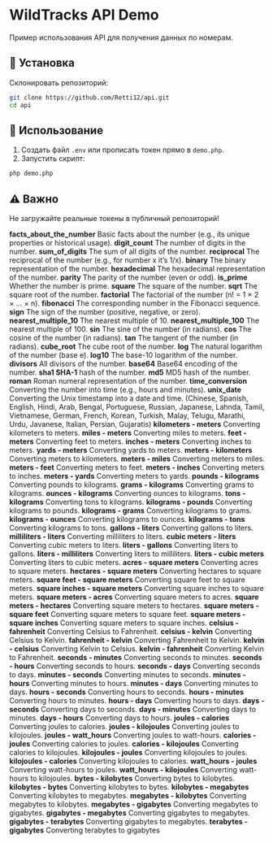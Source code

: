 # WildTracks API Demo

Пример использования API для получения данных по номерам.

## 🚀 Установка
Склонировать репозиторий:
```bash
git clone https://github.com/Retti12/api.git
cd api
```

## 📄 Использование
1. Создать файл `.env` или прописать токен прямо в `demo.php`.
2. Запустить скрипт:
```bash
php demo.php
```

## ⚠️ Важно
Не загружайте реальные токены в публичный репозиторий!


**facts_about_the_number**	Basic facts about the number (e.g., its unique properties or historical usage).
**digit_count**	The number of digits in the number.
**sum_of_digits**	The sum of all digits of the number.
**reciprocal**	The reciprocal of the number (e.g., for number x it’s 1/x).
**binary**	The binary representation of the number.
**hexadecimal**	The hexadecimal representation of the number.
**parity**	The parity of the number (even or odd).
**is_prime**	Whether the number is prime.
**square**	The square of the number.
**sqrt** The square root of the number.
**factorial**	The factorial of the number (n! = 1 × 2 × … × n).
**fibonacci**	The corresponding number in the Fibonacci sequence.
**sign**	The sign of the number (positive, negative, or zero).
**nearest_multiple_10**	The nearest multiple of 10.
**nearest_multiple_100**	The nearest multiple of 100.
**sin**	The sine of the number (in radians).
**cos**	The cosine of the number (in radians).
**tan**	The tangent of the number (in radians).
**cube_root**	The cube root of the number.
**log**	The natural logarithm of the number (base e).
**log10**	The base-10 logarithm of the number.
**divisors**	All divisors of the number.
**base64**	Base64 encoding of the number.
**sha1	SHA-1** hash of the number.
**md5**	MD5 hash of the number.
**roman**	Roman numeral representation of the number.
**time_conversion**	Converting the number into time (e.g., hours and minutes).
**unix_date**	Converting the Unix timestamp into a date and time. (Chinese, Spanish, English, Hindi, Arab, Bengal, Portuguese, Russian, Japanese, Lahnda, Tamil, Vietnamese, German, French, Korean, Turkish, Malay, Telugu, Marathi, Urdu, Javanese, Italian, Persian, Gujaratis)
**kilometers - meters**	Converting kilometers to meters.
**miles - meters**	Converting miles to meters.
**feet - meters**	Converting feet to meters.
**inches - meters**	Converting inches to meters.
**yards - meters**	Converting yards to meters.
**meters - kilometers**	Converting meters to kilometers.
**meters - miles**	Converting meters to miles.
**meters - feet**	Converting meters to feet.
**meters - inches**	Converting meters to inches.
**meters - yards**	Converting meters to yards.
**pounds - kilograms**	Converting pounds to kilograms.
**grams - kilograms**	Converting grams to kilograms.
**ounces - kilograms**	Converting ounces to kilograms.
**tons - kilograms**	Converting tons to kilograms.
**kilograms - pounds**	Converting kilograms to pounds.
**kilograms - grams** Converting kilograms to grams.
**kilograms - ounces**	 Converting kilograms to ounces.
**kilograms - tons**	Converting kilograms to tons.
**gallons - liters**	Converting gallons to liters.
**milliliters - liters**	Converting milliliters to liters.
**cubic meters - liters**	Converting cubic meters to liters.
**liters - gallons**	Converting liters to gallons.
**liters - milliliters**	Converting liters to milliliters.
**liters - cubic meters**	Converting liters to cubic meters.
**acres - square meters**	Converting acres to square meters.
**hectares - square meters**	Converting hectares to square meters.
**square feet - square meters**	Converting square feet to square meters.
**square inches - square meters**	Converting square inches to square meters.
**square meters - acres**	Converting square meters to acres.
**square meters - hectares**	Converting square meters to hectares.
**square meters - square feet**	Converting square meters to square feet.
**square meters - square inches**	Converting square meters to square inches.
**celsius - fahrenheit**	Converting Celsius to Fahrenheit.
**celsius - kelvin**	Converting Celsius to Kelvin.
**fahrenheit - kelvin**	Converting Fahrenheit to Kelvin.
**kelvin - celsius**	Converting Kelvin to Celsius.
**kelvin - fahrenheit**	Converting Kelvin to Fahrenheit.
**seconds - minutes**	Converting seconds to minutes.
**seconds - hours**	Converting seconds to hours.
**seconds - days**	Converting seconds to days.
**minutes - seconds**	Converting minutes to seconds.
**minutes - hours**	Converting minutes to hours.
**minutes - days**	Converting minutes to days.
**hours - seconds**	Converting hours to seconds.
**hours - minutes**	Converting hours to minutes.
**hours - days**	Converting hours to days.
**days - seconds**	Converting days to seconds.
**days - minutes**	Converting days to minutes.
**days - hours**	Converting days to hours.
**joules - calories**	Converting joules to calories.
**joules - kilojoules**	Converting joules to kilojoules.
**joules - watt_hours**	Converting joules to watt-hours.
**calories - joules**	Converting calories to joules.
**calories - kilojoules**	Converting calories to kilojoules.
**kilojoules - joules**	Converting kilojoules to joules.
**kilojoules - calories**	Converting kilojoules to calories.
**watt_hours - joules**	 Converting watt-hours to joules.
**watt_hours - kilojoules**	Converting watt-hours to kilojoules.
**bytes - kilobytes**	Converting bytes to kilobytes.
**kilobytes - bytes**	Converting kilobytes to bytes.
**kilobytes - megabytes**	Converting kilobytes to megabytes.
**megabytes - kilobytes**	Converting megabytes to kilobytes.
**megabytes - gigabytes**	Converting megabytes to gigabytes.
**gigabytes - megabytes**	Converting gigabytes to megabytes.
**gigabytes - terabytes**	Converting gigabytes to megabytes.
**terabytes - gigabytes**	Converting terabytes to gigabytes
